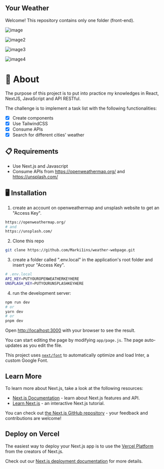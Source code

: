 ## Your Weather

Welcome! This repository contains only one folder (front-end).

![image](https://github.com/Marki1ins/weather-webpage/assets/106609398/b8f8eadb-62cb-441f-a6d3-75ed1c2511d5)

![image2](https://github.com/Marki1ins/weather-webpage/assets/106609398/5202887a-a915-40fb-9d1a-230d26cf6f8e)

![image3](https://github.com/Marki1ins/weather-webpage/assets/106609398/c8f6d35d-bf50-47eb-b667-17707af00b99)

![image4](https://github.com/Marki1ins/weather-webpage/assets/106609398/a9d9f5fd-7a14-41a0-bd3a-805f37f381ea)


# 🧠 About 

The purpose of this project is to put into practice my knowledges in React, NextJS, JavaScript and API RESTful.

The challenge is to implement a task list with the following functionalities:

- [x] Create components
- [x] Use TailwindCSS
- [x] Consume APIs
- [X] Search for different cities' weather 

## 📋 Requirements

- Use Next.js and Javascript
- Consume APIs from https://openweathermap.org/ and https://unsplash.com/

## 🖥️ Installation

1. create an account on openweathermap and unsplash website to get an "Access Key". 
```bash
https://openweathermap.org/
# and
https://unsplash.com/
```

2.  Clone this repo
```bash
git clone https://github.com/Marki1ins/weather-webpage.git
```

3. create a folder called ".env.local" in the application's root folder and insert your "Access Key".
```bash
# .env.local
API_KEY=PUTYOUROPENWEATHERKEYHERE
UNSPLASH_KEY=PUTYOURUNSPLASHKEYHERE
```

4. run the development server:
```bash
npm run dev
# or
yarn dev
# or
pnpm dev
```

Open [http://localhost:3000](http://localhost:3000) with your browser to see the result.

You can start editing the page by modifying `app/page.js`. The page auto-updates as you edit the file.

This project uses [`next/font`](https://nextjs.org/docs/basic-features/font-optimization) to automatically optimize and load Inter, a custom Google Font.

## Learn More

To learn more about Next.js, take a look at the following resources:

- [Next.js Documentation](https://nextjs.org/docs) - learn about Next.js features and API.
- [Learn Next.js](https://nextjs.org/learn) - an interactive Next.js tutorial.

You can check out [the Next.js GitHub repository](https://github.com/vercel/next.js/) - your feedback and contributions are welcome!

## Deploy on Vercel

The easiest way to deploy your Next.js app is to use the [Vercel Platform](https://vercel.com/new?utm_medium=default-template&filter=next.js&utm_source=create-next-app&utm_campaign=create-next-app-readme) from the creators of Next.js.

Check out our [Next.js deployment documentation](https://nextjs.org/docs/deployment) for more details.
